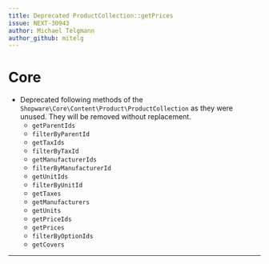 ```yaml
---
title: Deprecated ProductCollection::getPrices
issue: NEXT-30943
author: Michael Telgmann
author_github: mitelg
---
```

# Core
* Deprecated following methods of the `Shopware\Core\Content\Product\ProductCollection` as they were unused. They will be removed without replacement.
  * `getParentIds`
  * `filterByParentId`
  * `getTaxIds`
  * `filterByTaxId`
  * `getManufacturerIds`
  * `filterByManufacturerId`
  * `getUnitIds`
  * `filterByUnitId`
  * `getTaxes`
  * `getManufacturers`
  * `getUnits`
  * `getPriceIds`
  * `getPrices`
  * `filterByOptionIds`
  * `getCovers`
___
